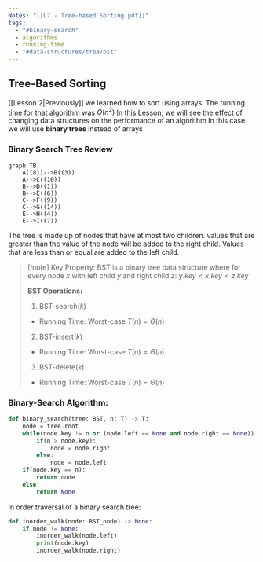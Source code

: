 ```yaml
---
Notes: "[[L7 - Tree-based Sorting.pdf]]"
tags:
  - "#binary-search"
  - algorithms
  - running-time
  - "#data-structures/tree/bst"
---
```

## Tree-Based Sorting
[[Lesson 2|Previously]] we learned how to sort using arrays. The running time for that algorithm was $O(n^2)$ 
In this Lesson, we will see the effect of changing data structures on the performance of an algorithm
In this case we will use **binary trees** instead of arrays

### Binary Search Tree Review
```mermaid
graph TB;
    A((8))-->B((3))
    A-->C((10))
    B-->D((1))
    B-->E((6))
    C-->F((9))
    C-->G((14))
    E-->H((4))
    E-->I((7))
```

The tree is made up of nodes that have at most two children. values that are greater than the value of the node will be added to the right child. Values that are less than or equal are added to the left child.

>[!note] Key Property:
>BST is a binary tree data structure where for every node $x$ with left child $y$ and right child $z$:
>$y.key<x.key<z.key$
>
>**BST Operations:**
>1. BST-search($k$)
>	- Running Time: Worst-case $T(n) = \Theta(n)$
>2. BST-insert($k$)
>	- Running Time: Worst-case $T(n) = \Theta(n)$
>3. BST-delete($k$)
>	- Running Time: Worst-case $T(n) = \Theta(n)$

### Binary-Search Algorithm:
```python
def binary_search(tree: BST, n: T) -> T:
	node = tree.root
	while(node.key != n or (node.left == None and node.right == None)):
		if(n > node.key):
			node = node.right
		else:
			node = node.left
	if(node.key == n):
		return node
	else:
		return None
```

In order traversal of a binary search tree:
```python
def inorder_walk(node: BST_node) -> None:
	if node != None:
		inorder_walk(node.left)
		print(node.key)
		inorder_walk(node.right)
```
